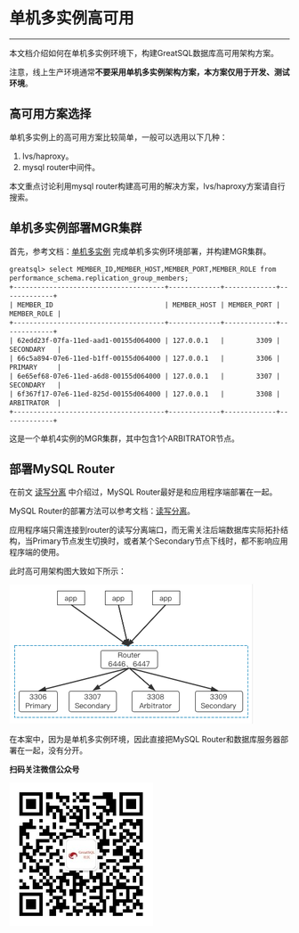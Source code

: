 # 单机多实例高可用
---

本文档介绍如何在单机多实例环境下，构建GreatSQL数据库高可用架构方案。

注意，线上生产环境通常**不要采用单机多实例架构方案，本方案仅用于开发、测试环境**。

## 高可用方案选择

单机多实例上的高可用方案比较简单，一般可以选用以下几种：

1. lvs/haproxy。
2. mysql router中间件。

本文重点讨论利用mysql router构建高可用的解决方案，lvs/haproxy方案请自行搜索。

## 单机多实例部署MGR集群

首先，参考文档：[单机多实例](../6-oper-guide/5-multi-instances.md) 完成单机多实例环境部署，并构建MGR集群。
```
greatsql> select MEMBER_ID,MEMBER_HOST,MEMBER_PORT,MEMBER_ROLE from performance_schema.replication_group_members;
+--------------------------------------+-------------+-------------+-------------+
| MEMBER_ID                            | MEMBER_HOST | MEMBER_PORT | MEMBER_ROLE |
+--------------------------------------+-------------+-------------+-------------+
| 62edd23f-07fa-11ed-aad1-00155d064000 | 127.0.0.1   |        3309 | SECONDARY   |
| 66c5a894-07e6-11ed-b1ff-00155d064000 | 127.0.0.1   |        3306 | PRIMARY     |
| 6e65ef68-07e6-11ed-a6d8-00155d064000 | 127.0.0.1   |        3307 | SECONDARY   |
| 6f367f17-07e6-11ed-825d-00155d064000 | 127.0.0.1   |        3308 | ARBITRATOR  |
+--------------------------------------+-------------+-------------+-------------+
```
这是一个单机4实例的MGR集群，其中包含1个ARBITRATOR节点。

## 部署MySQL Router

在前文 [读写分离](../6-oper-guide/2-oper-rw-splitting.md) 中介绍过，MySQL Router最好是和应用程序端部署在一起。

MySQL Router的部署方法可以参考文档：[读写分离](../6-oper-guide/2-oper-rw-splitting.md)。

应用程序端只需连接到router的读写分离端口，而无需关注后端数据库实际拓扑结构，当Primary节点发生切换时，或者某个Secondary节点下线时，都不影响应用程序端的使用。

此时高可用架构图大致如下所示：

![MySQL Router单机多实例高可用方案](./1-ha-single-machine-multi-instance01.png)

在本案中，因为是单机多实例环境，因此直接把MySQL Router和数据库服务器部署在一起，没有分开。


**扫码关注微信公众号**

![greatsql-wx](../greatsql-wx.jpg)
